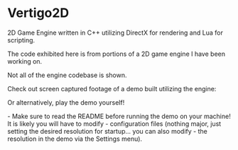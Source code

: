 Vertigo2D
=========

2D Game Engine written in C++ utilizing DirectX for rendering and Lua for scripting.


The code exhibited here is from portions of a 2D game engine I have been working on.

Not all of the engine codebase is shown. 

Check out screen captured footage of a demo built utilizing the engine:
<LINK HERE>

Or alternatively, play the demo yourself!
<LINK HERE>
  - Make sure to read the README before running the demo on your machine! It is likely you will have to modify
  - configuration files (nothing major, just setting the desired resolution for startup... you can also modify
  - the resolution in the demo via the Settings menu).
